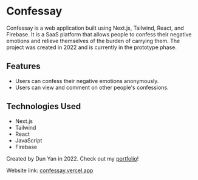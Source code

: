 # Confessay

Confessay is a web application built using Next.js, Tailwind, React, and Firebase. It is a SaaS platform that allows people to confess their negative emotions and relieve themselves of the burden of carrying them. The project was created in 2022 and is currently in the prototype phase.

## Features

- Users can confess their negative emotions anonymously.
- Users can view and comment on other people's confessions.

## Technologies Used

- Next.js
- Tailwind
- React
- JavaScript
- Firebase

Created by Dun Yan in 2022. Check out my [portfolio](https://dunyan.vercel.app/)!

Website link: [confessay.vercel.app](https://confessay.vercel.app/)
